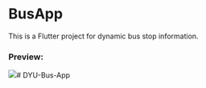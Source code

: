 # BusApp

This is a Flutter project for dynamic bus stop information.

### Preview:
![](https://i.imgur.com/ZhQckNr.png)# DYU-Bus-App
